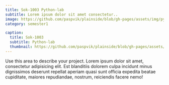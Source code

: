 ```yaml
---
title: Sok-1003 Python-lab
subtitle: Lorem ipsum dolor sit amet consectetur..
image: https://github.com/paspvik/plainside/blob/gh-pages/assets/img/py.png?raw=true
category: semester1

caption:
  title: Sok-1003
  subtitle: Python-lab
  thumbnail: https://github.com/paspvik/plainside/blob/gh-pages/assets/img/py.png?raw=true
---
```

Use this area to describe your project. Lorem ipsum dolor sit amet, consectetur adipisicing elit. Est blanditiis dolorem culpa incidunt minus dignissimos deserunt repellat aperiam quasi sunt officia expedita beatae cupiditate, maiores repudiandae, nostrum, reiciendis facere nemo!


